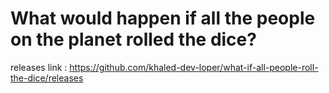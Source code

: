 # What would happen if all the people on the planet rolled the dice?

releases link : https://github.com/khaled-dev-loper/what-if-all-people-roll-the-dice/releases

